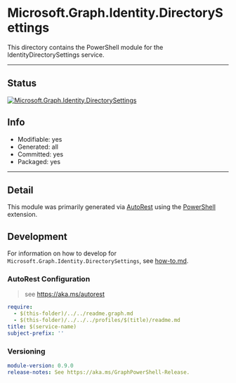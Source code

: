 <!-- region Generated -->
# Microsoft.Graph.Identity.DirectorySettings
This directory contains the PowerShell module for the IdentityDirectorySettings service.

---
## Status
[![Microsoft.Graph.Identity.DirectorySettings](https://img.shields.io/powershellgallery/v/Microsoft.Graph.Identity.DirectorySettings.svg?style=flat-square&label=Microsoft.Graph.Identity.DirectorySettings "Microsoft.Graph.Identity.DirectorySettings")](https://www.powershellgallery.com/packages/Microsoft.Graph.Identity.DirectorySettings/)

## Info
- Modifiable: yes
- Generated: all
- Committed: yes
- Packaged: yes

---
## Detail
This module was primarily generated via [AutoRest](https://github.com/Azure/autorest) using the [PowerShell](https://github.com/Azure/autorest.powershell) extension.

## Development
For information on how to develop for `Microsoft.Graph.Identity.DirectorySettings`, see [how-to.md](how-to.md).
<!-- endregion -->

### AutoRest Configuration

> see https://aka.ms/autorest

``` yaml
require:
  - $(this-folder)/../../readme.graph.md
  - $(this-folder)/../../../profiles/$(title)/readme.md
title: $(service-name)
subject-prefix: ''

```
### Versioning

``` yaml
module-version: 0.9.0
release-notes: See https://aka.ms/GraphPowerShell-Release.
```
